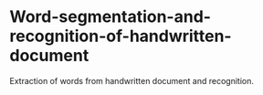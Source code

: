 # Word-segmentation-and-recognition-of-handwritten-document
Extraction of words from handwritten document and recognition.
